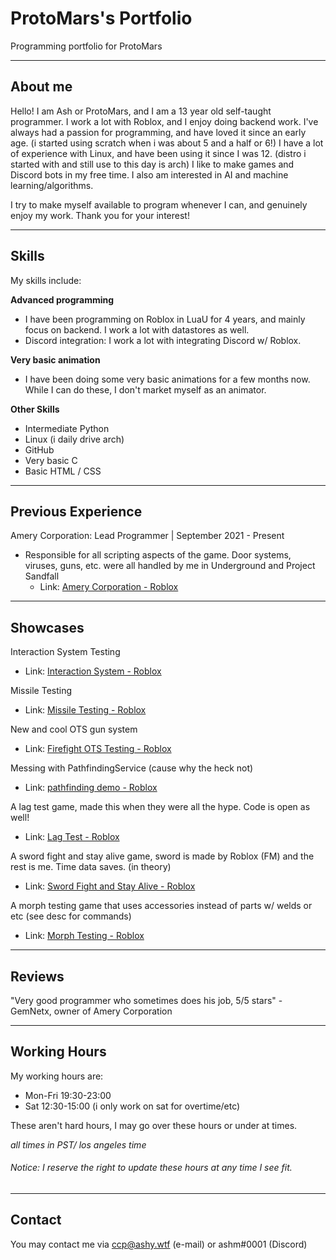 # ProtoMars's Portfolio
Programming portfolio for ProtoMars

---

## About me

Hello! I am Ash or ProtoMars, and I am a 13 year old self-taught programmer. I work a lot with Roblox, and I enjoy doing backend work.
I've always had a passion for programming, and have loved it since an early age. (i started using scratch when i was about 5 and a half or 6!)
I have a lot of experience with Linux, and have been using it since I was 12. (distro i started with and still use to this day is arch)
I like to make games and Discord bots in my free time. I also am interested in AI and machine learning/algorithms.

I try to make myself available to program whenever I can, and genuinely enjoy my work.
Thank you for your interest!

---

## Skills

My skills include:

**Advanced programming**
 - I have been programming on Roblox in LuaU for 4 years, and mainly focus on backend. I work a lot with datastores as well.
 - Discord integration: I work a lot with integrating Discord w/ Roblox.

**Very basic animation**
- I have been doing some very basic animations for a few months now. While I can do these, I don't market myself as an animator.

**Other Skills**
 - Intermediate Python
 - Linux (i daily drive arch)
 - GitHub
 - Very basic C
 - Basic HTML / CSS

---

## Previous Experience

Amery Corporation: Lead Programmer | September 2021 - Present 
 - Responsible for all scripting aspects of the game. Door systems, viruses, guns, etc. were all handled by me in Underground and Project Sandfall
    - Link: [Amery Corporation - Roblox](https://www.roblox.com/groups/8234266/Amery-Corporation#!/about)

---

## Showcases

Interaction System Testing
- Link: [Interaction System - Roblox](https://www.roblox.com/games/8788535992/Interaction-System-Portfolio)

Missile Testing
- Link: [Missile Testing - Roblox](https://www.roblox.com/games/7062804647/Missile-Testing-TZF)

New and cool OTS gun system
- Link: [Firefight OTS Testing - Roblox](https://www.roblox.com/games/9307820083/Firefight-OTS-Testing)

Messing with PathfindingService (cause why the heck not)
- Link: [pathfinding demo - Roblox](https://www.roblox.com/games/7038267227/pathfinding-demo)

A lag test game, made this when they were all the hype. Code is open as well!
- Link: [Lag Test - Roblox](https://www.roblox.com/games/6868092600/Lag-Test-OPEN-SOURCE)

A sword fight and stay alive game, sword is made by Roblox (FM) and the rest is me. Time data saves. (in theory)
- Link: [Sword Fight and Stay Alive - Roblox](https://www.roblox.com/games/7138137169/Sword-Fight-and-Stay-Alive)

A morph testing game that uses accessories instead of parts w/ welds or etc (see desc for commands)
- Link: [Morph Testing - Roblox](https://www.roblox.com/games/8747645850/Untitled-Game)

---

## Reviews

"Very good programmer who sometimes does his job, 5/5 stars" - GemNetx, owner of Amery Corporation

---

## Working Hours
My working hours are:
- Mon-Fri 19:30-23:00
- Sat 12:30-15:00 (i only work on sat for overtime/etc)

These aren't hard hours, I may go over these hours or under at times.

*all times in PST/ los angeles time*
###### Notice: I reserve the right to update these hours at any time I see fit.

---

## Contact

You may contact me via ccp@ashy.wtf (e-mail) or ashm#0001 (Discord)
